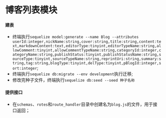 # 博客列表模块

#### 建表

- 终端执行`sequelize model:generate --name Blog --attributes userId:integer,nickName:string,cover:string,title:string,content:text,markdownContent:text,editorType:tinyint,editorTypeName:string,allowComment:tinyint,allowCommentTypeName:string,categoryId:integer,categoryName:string,publishStatus:tinyint,publishStatusName:string,sourceType:tinyint,sourceTypeName:string,reprintUri:string,summary:string,tag:string,blogType:tinyint,delType:tinyint,pBlogId:integer,sort:integer`;
- 终端执行`sequelize db:migrate --env development`执行迁移;
- 修改完种子文件，终端执行`sequelize db:seed --seed 种子名称`

#### 提供接口

- 在`schemas`、`rotes`和`route_handler`目录中创建名为`blog.js`的文件，用于接口返回；
